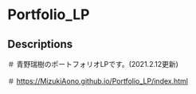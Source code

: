 # Portfolio_LP

## Descriptions

＃ 青野瑞樹のポートフォリオLPです。(2021.2.12更新)

＃ https://MizukiAono.github.io/Portfolio_LP/index.html
